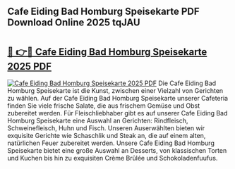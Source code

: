 ## Cafe Eiding Bad Homburg Speisekarte PDF Download Online 2025 tqJAU

# <h2><a href="http://gcbson.nevu.top/?p=Cafe+Eiding+Bad+Homburg+Speisekarte">🔗 👉🔴 Cafe Eiding Bad Homburg Speisekarte 2025 PDF</a></h2>

[![Cafe Eiding Bad Homburg Speisekarte 2025 PDF](https://i.imgur.com/dBaPXMq.png)](http://gcbson.nevu.top/?p=Cafe+Eiding+Bad+Homburg+Speisekarte)
Die Cafe Eiding Bad Homburg Speisekarte ist die Kunst, zwischen einer Vielzahl von Gerichten zu wählen. Auf der Cafe Eiding Bad Homburg Speisekarte unserer Cafeteria finden Sie viele frische Salate, die aus frischem Gemüse und Obst zubereitet werden. Für Fleischliebhaber gibt es auf unserer Cafe Eiding Bad Homburg Speisekarte eine Auswahl an Gerichten: Rindfleisch, Schweinefleisch, Huhn und Fisch. Unseren Auserwählten bieten wir exquisite Gerichte wie Schaschlik und Steak an, die auf einem alten, natürlichen Feuer zubereitet werden. Unsere Cafe Eiding Bad Homburg Speisekarte bietet eine große Auswahl an Desserts, von klassischen Torten und Kuchen bis hin zu exquisiten Crème Brûlée und Schokoladenfuufus.
